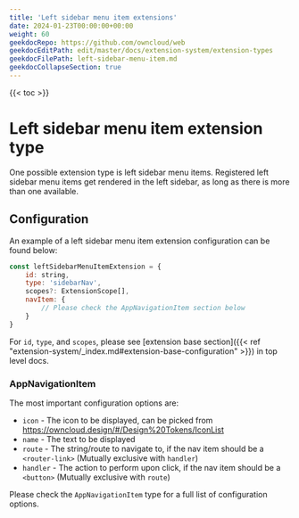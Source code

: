 ```yaml
---
title: 'Left sidebar menu item extensions'
date: 2024-01-23T00:00:00+00:00
weight: 60
geekdocRepo: https://github.com/owncloud/web
geekdocEditPath: edit/master/docs/extension-system/extension-types
geekdocFilePath: left-sidebar-menu-item.md
geekdocCollapseSection: true
---
```


{{< toc >}}


# Left sidebar menu item extension type

One possible extension type is left sidebar menu items. Registered left sidebar menu items get rendered in the left sidebar, as long as there is more than one available.

## Configuration

An example of a left sidebar menu item extension configuration can be found below:

```js
const leftSidebarMenuItemExtension = {
    id: string,
    type: 'sidebarNav',
    scopes?: ExtensionScope[],
    navItem: {
        // Please check the AppNavigationItem section below
    }
}
```

For `id`, `type`, and `scopes`, please see [extension base section]({{< ref "extension-system/_index.md#extension-base-configuration" >}}) in top level docs.


### AppNavigationItem

The most important configuration options are:
- `icon` - The icon to be displayed, can be picked from https://owncloud.design/#/Design%20Tokens/IconList
- `name` - The text to be displayed
- `route` - The string/route to navigate to, if the nav item should be a `<router-link>` (Mutually exclusive with `handler`)
- `handler` - The action to perform upon click, if the nav item should be a `<button>` (Mutually exclusive with `route`)

Please check the `AppNavigationItem` type for a full list of configuration options.
